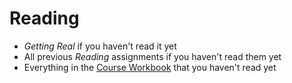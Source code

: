 # Reading

* _Getting Real_ if you haven't read it yet
* All previous _Reading_ assignments if you haven't read them yet
* Everything in the [Course Workbook](http://golearntocode.com/kiei925-winter17/workbook) that you haven't read yet
